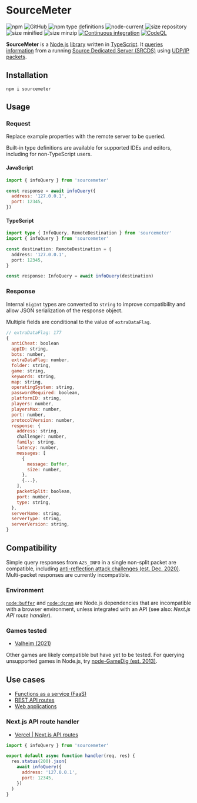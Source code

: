# SourceMeter

![npm](https://img.shields.io/npm/v/sourcemeter?style=plastic)
![GitHub](https://img.shields.io/github/license/Stassi/sourcemeter?style=plastic)
![npm type definitions](https://img.shields.io/npm/types/sourcemeter?style=plastic)
![node-current](https://img.shields.io/node/v/sourcemeter?style=plastic)
![size repository](https://img.shields.io/github/languages/code-size/Stassi/sourcemeter?style=plastic)
![size minified](https://img.shields.io/bundlephobia/min/sourcemeter?style=plastic)
![size minzip ](https://img.shields.io/bundlephobia/minzip/sourcemeter?style=plastic)
[![Continuous integration](https://github.com/Stassi/sourcemeter/actions/workflows/ci.yml/badge.svg)](https://github.com/Stassi/sourcemeter/actions/workflows/ci.yml)
[![CodeQL](https://github.com/Stassi/sourcemeter/actions/workflows/codeql.yml/badge.svg)](https://github.com/Stassi/sourcemeter/actions/workflows/codeql.yml)

**SourceMeter** is a [Node.js](https://nodejs.org/) [library](<https://en.wikipedia.org/wiki/Library_(computing)>) written in [TypeScript](https://www.typescriptlang.org/). It [queries information](https://developer.valvesoftware.com/wiki/Server_queries) from a running [Source Dedicated Server (SRCDS)](https://developer.valvesoftware.com/wiki/Source_Dedicated_Server) using [UDP/IP packets](https://en.wikipedia.org/wiki/User_Datagram_Protocol).

## Installation

```Shell
npm i sourcemeter
```

## Usage

### Request

Replace example properties with the remote server to be queried.

Built-in type definitions are available for supported IDEs and editors, including for non-TypeScript users.

#### JavaScript

```javascript
import { infoQuery } from 'sourcemeter'

const response = await infoQuery({
  address: '127.0.0.1',
  port: 12345,
})
```

#### TypeScript

```typescript
import type { InfoQuery, RemoteDestination } from 'sourcemeter'
import { infoQuery } from 'sourcemeter'

const destination: RemoteDestination = {
  address: '127.0.0.1',
  port: 12345,
}

const response: InfoQuery = await infoQuery(destination)
```

### Response

Internal `BigInt` types are converted to `string` to improve compatibility and allow JSON serialization of the response object.

Multiple fields are conditional to the value of `extraDataFlag`.

```javascript
// extraDataFlag: 177
{
  antiCheat: boolean
  appID: string,
  bots: number,
  extraDataFlag: number,
  folder: string,
  game: string,
  keywords: string,
  map: string,
  operatingSystem: string,
  passwordRequired: boolean,
  platformID: string,
  players: number,
  playersMax: number,
  port: number,
  protocolVersion: number,
  response: {
    address: string,
    challenge?: number,
    family: string,
    latency: number,
    messages: [
      {
        message: Buffer,
        size: number,
      },
      {...},
    ],
    packetSplit: boolean,
    port: number,
    type: string,
  },
  serverName: string,
  serverType: string,
  serverVersion: string,
}
```

## Compatibility

Simple query responses from `A2S_INFO` in a single non-split packet are compatible, including [anti-reflection attack challenges (est. Dec. 2020)](https://steamcommunity.com/discussions/forum/14/2974028351344359625/). Multi-packet responses are currently incompatible.

### Environment

[`node:buffer`](https://nodejs.org/api/dgram.html) and [`node:dgram`](https://nodejs.org/api/dgram.html) are Node.js dependencies that are incompatible with a browser environment, unless integrated with an API (see also: _Next.js API route handler_).

### Games tested

- [Valheim (2021)](https://en.wikipedia.org/wiki/Valheim)

Other games are likely compatible but have yet to be tested. For querying unsupported games in Node.js, try [node-GameDig (est. 2013)](https://github.com/gamedig/node-gamedig).

## Use cases

- [Functions as a service (FaaS)](https://en.wikipedia.org/wiki/Function_as_a_service)
- [REST API routes](https://en.wikipedia.org/wiki/Representational_state_transfer)
- [Web applications](https://en.wikipedia.org/wiki/Web_application)

### Next.js API route handler

- [Vercel | Next.js API routes](https://nextjs.org/docs/api-routes/introduction)

```javascript
import { infoQuery } from 'sourcemeter'

export default async function handler(req, res) {
  res.status(200).json(
    await infoQuery({
      address: '127.0.0.1',
      port: 12345,
    })
  )
}
```
